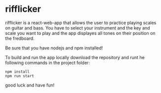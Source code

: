 # rifflicker

rifflicker is a react-web-app that allows the user to practice playing scales on guitar and bass. 
You have to select your instrument and the key and scale you want to play and the app displayes all tones on their position on the fredboard.

Be sure that you have nodejs and npm installed! 

To build and run the app locally download the repository and runt he following commands in the project folder:

    npm install
    npm run start
    
good luck and have fun!
